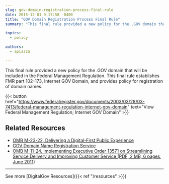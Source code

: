 ```yaml
---
slug: gov-domain-registration-process-final-rule
date: 2015-12-01 9:17:58 -0400
title: "GOV Domain Registration Process Final Rule"
summary: "This final rule provided a new policy for the .GOV domain that will be included in the Federal Management Regulation."

topics:
  - policy

authors:
  - apiazza

---
```


This final rule provided a new policy for the .GOV domain that will be included in the Federal Management Regulation. This final rule establishes FMR part 102-173, Internet GOV Domain, and provides policy for registration of domain names.

{{< button href="https://www.federalregister.gov/documents/2003/03/28/03-7413/federal-management-regulation-internet-gov-domain" text="View Federal Management Regulation; Internet GOV Domain" >}}

## Related Resources

- [OMB M-23-22, Delivering a Digital-First Public Experience](https://digital.gov/resources/delivering-digital-first-public-experience)
- [GOV Domain Name Registration Service](https://www.get.gov)
- [OMB M-11-24, Implementing Executive Order 13571 on Streamlining Service Delivery and Improving Customer Service (PDF, 2 MB, 6 pages, June 2011)](https://www.whitehouse.gov/wp-content/uploads/legacy_drupal_files/omb/memoranda/2011/m11-24.pdf)

---

See more [DigitalGov Resources]({{< ref "/resources" >}})
